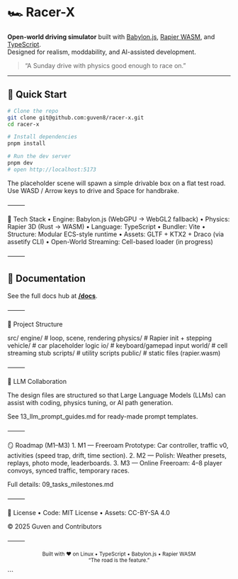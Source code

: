 # 🏎️ Racer-X

**Open-world driving simulator** built with [Babylon.js](https://www.babylonjs.com/), [Rapier WASM](https://rapier.rs/), and [TypeScript](https://www.typescriptlang.org/).  
Designed for realism, moddability, and AI-assisted development.

> “A Sunday drive with physics good enough to race on.”

---

## 🚀 Quick Start

```bash
# Clone the repo
git clone git@github.com:guven8/racer-x.git
cd racer-x

# Install dependencies
pnpm install

# Run the dev server
pnpm dev
# open http://localhost:5173
```

The placeholder scene will spawn a simple drivable box on a flat test road.
Use WASD / Arrow keys to drive and Space for handbrake.

⸻

🧩 Tech Stack
• Engine: Babylon.js (WebGPU → WebGL2 fallback)
• Physics: Rapier 3D (Rust → WASM)
• Language: TypeScript
• Bundler: Vite
• Structure: Modular ECS-style runtime
• Assets: GLTF + KTX2 + Draco (via assetify CLI)
• Open-World Streaming: Cell-based loader (in progress)

⸻

## 📘 Documentation

See the full docs hub at **[/docs](./docs/README.md)**.

⸻

🧱 Project Structure

src/
engine/ # loop, scene, rendering
physics/ # Rapier init + stepping
vehicle/ # car placeholder logic
io/ # keyboard/gamepad input
world/ # cell streaming stub
scripts/ # utility scripts
public/ # static files (rapier.wasm)

⸻

🧠 LLM Collaboration

The design files are structured so that Large Language Models (LLMs)
can assist with coding, physics tuning, or AI path generation.

See 13_llm_prompt_guides.md for ready-made prompt templates.

⸻

🪞 Roadmap (M1–M3) 1. M1 — Freeroam Prototype:
Car controller, traffic v0, activities (speed trap, drift, time section). 2. M2 — Polish:
Weather presets, replays, photo mode, leaderboards. 3. M3 — Online Freeroam:
4–8 player convoys, synced traffic, temporary races.

Full details: 09_tasks_milestones.md

⸻

🧾 License
• Code: MIT License
• Assets: CC-BY-SA 4.0

© 2025 Guven and Contributors

⸻

<p align="center">
  <sub>Built with ❤️ on Linux • TypeScript • Babylon.js • Rapier WASM</sub><br/>
  <sup>“The road is the feature.”</sup>
</p>
```
